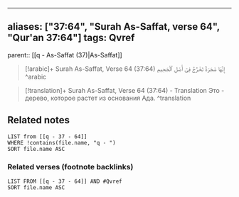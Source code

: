 
---
aliases: ["37:64", "Surah As-Saffat, verse 64", "Qur'an 37:64"]
tags: Qvref
---

parent:: [[q - As-Saffat (37)|As-Saffat]]

> [!arabic]+ Surah As-Saffat, Verse 64 (37:64)
> <span class="quran-arabic">إِنَّهَا شَجَرَةٌ تَخْرُجُ فِىٓ أَصْلِ ٱلْجَحِيمِ</span>
^arabic

> [!translation]+ Surah As-Saffat, Verse 64 (37:64) - Translation
> Это - дерево, которое растет из основания Ада.
^translation



## Related notes
```dataview
LIST from [[q - 37 - 64]]
WHERE !contains(file.name, "q - ")
SORT file.name ASC
```

### Related verses (footnote backlinks)
```dataview
LIST FROM [[q - 37 - 64]] AND #Qvref
SORT file.name ASC
```

